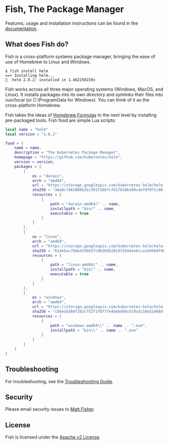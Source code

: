 # Fish, The Package Manager

Features, usage and installation instructions can be found in the [documentation](docs/README.md).

## What does Fish do?

Fish is a cross-platform systems package manager, bringing the ease of use of Homebrew to
Linux and Windows.

```
$ fish install helm
==> Installing helm...
🐠  helm 2.8.2: installed in 1.462258159s
```

Fish works across all three major operating systems (Windows, MacOS, and Linux). It installs
packages into its own directory and symlinks their files into /usr/local (or C:\ProgramData for Windows).
You can think of it as the cross-platform Homebrew.

Fish takes the ideas of [Homebrew Formulas][formula] to the next level by installing pre-packaged
tools. Fish food are simple Lua scripts:

```lua
local name = "helm"
local version = "2.8.2"

food = {
    name = name,
    description = "The Kubernetes Package Manager",
    homepage = "https://github.com/kubernetes/helm",
    version = version,
    packages = {
        {
            os = "darwin",
            arch = "amd64",
            url = "https://storage.googleapis.com/kubernetes-helm/helm-v" .. version .. "-darwin-amd64.tar.gz",
            sha256 = "a0a8cf462080b2bc391f38b7cf617618b189cdef9f071c06fa0068c2418cc413",
            resources = {
                {
                    path = "darwin-amd64/" .. name,
                    installpath = "bin/" .. name,
                    executable = true
                }
            }
        },
        {
            os = "linux",
            arch = "amd64",
            url = "https://storage.googleapis.com/kubernetes-helm/helm-v" .. version .. "-linux-amd64.tar.gz",
            sha256 = "614b5ac79de4336b37c9b26d528c6f2b94ee6ccacb94b0f4b8d9583a8dd122d3",
            resources = {
                {
                    path = "linux-amd64/" .. name,
                    installpath = "bin/" .. name,
                    executable = true
                }
            }
        },
        {
            os = "windows",
            arch = "amd64",
            url = "https://storage.googleapis.com/kubernetes-helm/helm-v" .. version .. "-windows-amd64.tar.gz",
            sha256 = "cb6ea5d60f202c752f1f0777e4bebd98c619a2c18e52468df7a302e783216f23",
            resources = {
                {
                    path = "windows-amd64\\" .. name .. ".exe",
                    installpath = "bin\\" .. name .. ".exe"
                }
            }
        }
    }
}
```

## Troubleshooting

For troubleshooting, see the [Troubleshooting Guide](docs/troubleshooting.md).

## Security

Please email security issues to [Matt Fisher](mailto:matt.fisher+security-issues@fishworks.io).

## License

Fish is licensed under the [Apache v2 License](LICENSE).

[formula]: https://docs.brew.sh/Formula-Cookbook#homebrew-terminology
